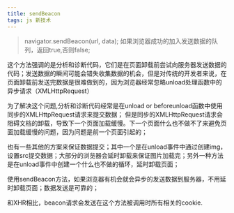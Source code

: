 ```yaml
---
title: sendBeacon
tags: js 新技术
---
```

>navigator.sendBeacon(url, data);
如果浏览器成功的加入发送数据的队列，返回true,否则false;

这个方法强调的是分析和诊断代码，它们是在页面卸载前尝试向服务器发送数据的代码；发送数据的瞬间可能会错失收集数据的机会，但是对传统的开发者来说，在页面卸载前发送完数据是很难做到的，因为浏览器经常忽略unload处理函数中的异步请求（XMLHttpRequest）

为了解决这个问题,分析和诊断代码经常是在unload or beforeunload函数中使用同步的XMLHttpRequest请求来提交数据；
但是同步的XMLHttpRequest请求会阻碍文档的卸载，导致下一个页面加载缓慢。下一个页面什么也不做不了来避免页面加载缓慢的问题，因为问题是前一个页面引起的；

也有一些其他的方案来保证数据提交；其中一个是在unload事件中通过创建img，设置src提交数据；大部分的浏览器会延时卸载来保证图片加载完；另外一种方法是在unload事件中创建一个什么也不做的循环，延时卸载页面；

使用sendBeacon方法，如果浏览器有机会就会异步的发送数据到服务器，不用延时卸载页面；数据发送是可靠的；

和XHR相比，beacon请求会发送在这个方法被调用时所有相关的cookie.